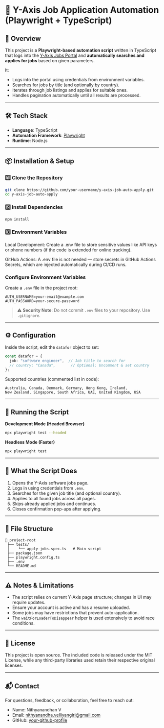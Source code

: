 # 🎯 Y-Axis Job Application Automation (Playwright + TypeScript)

## 📌 Overview
This project is a **Playwright-based automation script** written in TypeScript that logs into the [Y-Axis Jobs Portal](https://jobs.y-axis.com/) and **automatically searches and applies for jobs** based on given parameters.

It:
- Logs into the portal using credentials from environment variables.
- Searches for jobs by title (and optionally by country).
- Iterates through job listings and applies for suitable ones.
- Handles pagination automatically until all results are processed.

---

## 🛠 Tech Stack
- **Language**: TypeScript
- **Automation Framework**: [Playwright](https://playwright.dev/)
- **Runtime**: Node.js

---

## 📦 Installation & Setup

### 1️⃣ Clone the Repository
```bash
git clone https://github.com/your-username/y-axis-job-auto-apply.git
cd y-axis-job-auto-apply
```

### 2️⃣ Install Dependencies
```bash
npm install
```

### 3️⃣ Environment Variables

Local Development:
Create a .env file to store sensitive values like API keys or phone numbers (if the code is extended for online tracking).

GitHub Actions:
A .env file is not needed — store secrets in GitHub Actions Secrets, which are injected automatically during CI/CD runs.


### Configure Environment Variables
Create a `.env` file in the project root:
```env
AUTH_USERNAME=your-email@example.com
AUTH_PASSWORD=your-secure-password
```

> ⚠ **Security Note**: Do not commit `.env` files to your repository. Use `.gitignore`.

---

## ⚙ Configuration
Inside the script, edit the `datafor` object to set:
```ts
const datafor = {
  job: "software engineer",  // Job title to search for
  // country: "Canada",       // Optional: Uncomment & set country
};
```

Supported countries (commented list in code):
```
Australia, Canada, Denmark, Germany, Hong Kong, Ireland, 
New Zealand, Singapore, South Africa, UAE, United Kingdom, USA
```

---

## 🚀 Running the Script

**Development Mode (Headed Browser)**
```bash
npx playwright test --headed
```

**Headless Mode (Faster)**
```bash
npx playwright test
```

---

## 📜 What the Script Does
1. Opens the Y-Axis software jobs page.
2. Logs in using credentials from `.env`.
3. Searches for the given job title (and optional country).
4. Applies to all found jobs across all pages.
5. Skips already applied jobs and continues.
6. Closes confirmation pop-ups after applying.

---

## 📂 File Structure
```
📁 project-root
 ├── tests/
 │    └── apply-jobs.spec.ts   # Main script
 ├── package.json
 ├── playwright.config.ts
 ├── .env
 └── README.md
```

---

## ⚠️ Notes & Limitations
- The script relies on current Y-Axis page structure; changes in UI may require updates.
- Ensure your account is active and has a resume uploaded.
- Some jobs may have restrictions that prevent auto-application.
- The `waitForLoaderToDisappear` helper is used extensively to avoid race conditions.

---

## 📄 License
This project is open source. The included code is released under the MIT License, while any third-party libraries used retain their respective original licenses.


---

## 📬 Contact

For questions, feedback, or collaboration, feel free to reach out:
- Name: Nithyanandhan V
- Email: nithyanandha.velliyangiri@gmail.com
- GitHub: [your-github-profile](https://github.com/NickolusAlex)